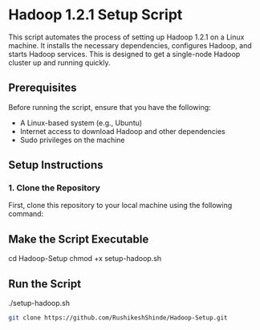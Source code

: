 # Hadoop 1.2.1 Setup Script

This script automates the process of setting up Hadoop 1.2.1 on a Linux machine. It installs the necessary dependencies, configures Hadoop, and starts Hadoop services. This is designed to get a single-node Hadoop cluster up and running quickly.

## Prerequisites

Before running the script, ensure that you have the following:

- A Linux-based system (e.g., Ubuntu)
- Internet access to download Hadoop and other dependencies
- Sudo privileges on the machine

## Setup Instructions

### 1. Clone the Repository

First, clone this repository to your local machine using the following command:

## Make the Script Executable
cd Hadoop-Setup
chmod +x setup-hadoop.sh

## Run the Script
./setup-hadoop.sh

```bash
git clone https://github.com/RushikeshShinde/Hadoop-Setup.git


